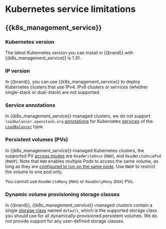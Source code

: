 # Kubernetes service limitations


## {{k8s_management_service}}

### Kubernetes version

The latest Kubernetes version you can install in {{brand}} with {{k8s_management_service}} is 1.31.

### IP version

In {{brand}}, you can use {{k8s_management_service}} to deploy Kubernetes clusters that use IPv4.
IPv6 clusters or services (whether single-stack or dual-stack) are not supported.

### Service annotations

In {{k8s_management_service}}-managed clusters, we do not support `loadbalancer.openstack.org` [annotations](https://github.com/kubernetes/cloud-provider-openstack/blob/master/docs/openstack-cloud-controller-manager/expose-applications-using-loadbalancer-type-service.md) for Kubernetes [services](https://kubernetes.io/docs/concepts/services-networking/service/) of the [`LoadBalancer`](https://kubernetes.io/docs/concepts/services-networking/service/#loadbalancer) type.

### Persistent volumes (PVs)

In {{k8s_management_service}}-managed Kubernetes clusters, the supported PV [access modes](https://kubernetes.io/docs/concepts/storage/persistent-volumes/#access-modes) are `ReadWriteOnce` (`RWO`), and `ReadWriteOncePod` (`RWOP`).
Note that `RWO` enables multiple Pods to access the same volume, as long as they are [configured to run on the same node](https://kubernetes.io/docs/concepts/scheduling-eviction/assign-pod-node/). Use `RWOP` to restrict the volume to one pod only.

You cannot use `ReadWriteMany` (`RWX`) or `ReadOnlyMany` (`ROX`) PVs.

### Dynamic volume provisioning storage classes

In {{brand}}, {{k8s_management_service}}-managed clusters contain a single [storage class](https://kubernetes.io/docs/concepts/storage/storage-classes/) named `default`, which is the supported storage class you should use for all dynamically-provisioned persistent volumes.
We do not provide support for any user-defined storage classes.
